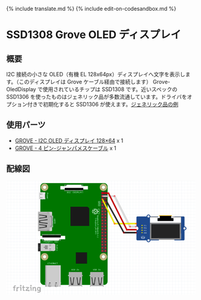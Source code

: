 {% include translate.md %}
{% include edit-on-codesandbox.md %}

# SSD1308 Grove OLED ディスプレイ

## 概要

I2C 接続の小さな OLED（有機 EL 128x64px）ディスプレイへ文字を表示します。（このディスプレイは Grove ケーブル経由で接続します）
Grove-OledDisplay で使用されているチップは SSD1308 です。近いスペックの SSD1306 を使ったものはジェネリック品が多数流通しています。ドライバをオプション付きで初期化すると SSD1306 が使えます。[ジェネリック品の例](https://www.amazon.co.jp/s?k=SSD1306)

## 使用パーツ

- [GROVE - I2C OLED ディスプレイ 128×64](https://www.switch-science.com/catalog/829/) x 1
- [GROVE - 4 ピン-ジャンパメスケーブル](https://www.switch-science.com/catalog/1048/) x 1

## 配線図

![配線図](schematic.png)
